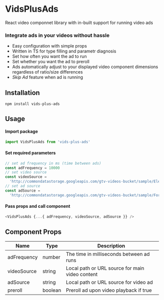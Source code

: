 # VidsPlusAds

React video componnet library with in-built support for running video ads

### Integrate ads in your videos without hassle

- Easy configuration with simple props
- Written in TS for type filling and parametr diagnosis
- Set how often you want the ad to run
- Set whether you want the ad to preroll
- Ads automatically adjust to your displayed video component dimensions regardless of ratio/size differences
- _Skip Ad_ feature when ad is running

## Installation

`npm install vids-plus-ads`

## Usage

#### Import package

```typescript
import VidsPlusAds from 'vids-plus-ads'
```

#### Set required parameters

```typescript
// set ad frequency in ms (time between ads)
const adFrequency = 10000
// set video source
const videoSource =
  'http://commondatastorage.googleapis.com/gtv-videos-bucket/sample/ElephantsDream.mp4'
// set ad source
const adSource =
  'http://commondatastorage.googleapis.com/gtv-videos-bucket/sample/ForBiggerMeltdowns.mp4'
```

#### Pass props and call component

```typescript
<VidsPlusAds {...{ adFrequency, videoSource, adSource }} />
```

## Component Props

Name | Type | Description
--- | --- | ---
adFrequency | number | The time in milliseconds between ad runs
videoSource | string | Local path or URL source for main video content
adSource | string | Local path or URL source for video ad
preroll | boolean | Preroll ad upon video playback if true
